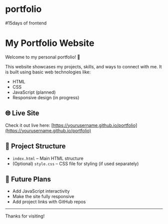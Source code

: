 # portfolio
#15days of frontend

# My Portfolio Website

Welcome to my personal portfolio! 👋

This website showcases my projects, skills, and ways to connect with me. It is built using basic web technologies like:

- HTML
- CSS
- JavaScript (planned)
- Responsive design (in progress)

## 🌐 Live Site

Check it out live here: [https://yourusername.github.io/portfolio](https://yourusername.github.io/portfolio)

## 📁 Project Structure

- `index.html` – Main HTML structure
- (Optional) `style.css` – CSS file for styling (if used separately)



## 🚀 Future Plans

- Add JavaScript interactivity
- Make the site fully responsive
- Add project links with GitHub repos

---

Thanks for visiting!

